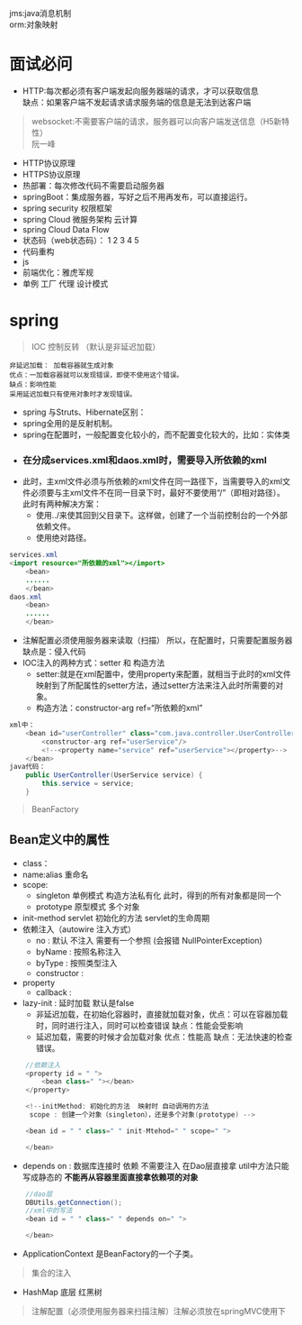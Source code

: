 jms:java消息机制  
orm:对象映射  
# 面试必问  
+ HTTP:每次都必须有客户端发起向服务器端的请求，才可以获取信息  
 缺点：如果客户端不发起请求请求服务端的信息是无法到达客户端  
 > websocket:不需要客户端的请求，服务器可以向客户端发送信息（H5新特性）  
    阮一峰    

+ HTTP协议原理  
+ HTTPS协议原理 
+ 热部署：每次修改代码不需要启动服务器  
+ springBoot：集成服务器，写好之后不用再发布，可以直接运行。 
+ spring security  权限框架 
+ spring Cloud  微服务架构 云计算
+ spring Cloud Data Flow  
+ 状态码（web状态码）： 1 2 3 4 5  
+ 代码重构  
+ js  
+ 前端优化：雅虎军规   
+ 单例 工厂 代理 设计模式
# spring  
> IOC 控制反转 （默认是非延迟加载）   

    非延迟加载： 加载容器就生成对象   
    优点：一加载容器就可以发现错误，即使不使用这个错误。  
    缺点：影响性能  
    采用延迟加载只有使用对象时才发现错误。   
+ spring 与Struts、Hibernate区别：  
+ spring全用的是反射机制。  
+ spring在配置时，一般配置变化较小的，而不配置变化较大的，比如：实体类
+ ### 在分成services.xml和daos.xml时，需要导入所依赖的xml
+ 此时，主xml文件必须与所依赖的xml文件在同一路径下，当需要导入的xml文件必须要与主xml文件不在同一目录下时，最好不要使用“/”（即相对路径）。  
此时有两种解决方案：
    + 使用../来使其回到父目录下。这样做，创建了一个当前控制台的一个外部依赖文件。
    + 使用绝对路径。
```java
services.xml
<import resource="所依赖的xml"></import>
    <bean>
    ......
    </bean>
daos.xml
    <bean>
    ......
    </bean>
```  
+ 注解配置必须使用服务器来读取（扫描） 所以，在配置时，只需要配置服务器   
 缺点是：侵入代码  
+ IOC注入的两种方式：setter 和 构造方法  
    + setter:就是在xml配置中，使用property来配置，就相当于此时的xml文件映射到了所配属性的setter方法，通过setter方法来注入此时所需要的对象。
    + 构造方法：constructor-arg ref=“所依赖的xml”
```java
xml中：
    <bean id="userController" class="com.java.controller.UserController">
        <constructor-arg ref="userService"/>
        <!--<property name="service" ref="userService"></property>-->
    </bean>  
java代码：
    public UserController(UserService service) {
        this.service = service;
    } 
```
> BeanFactory  
## Bean定义中的属性
 + class：
 + name:alias 重命名
 + scope:
   + singleton 单例模式  构造方法私有化 此时，得到的所有对象都是同一个
   + prototype 原型模式  多个对象 
 + init-method  servlet 初始化的方法 servlet的生命周期 
 + 依赖注入（autowire 注入方式）  
   + no : 默认  不注入 需要有一个参照 (会报错 NullPointerException)
   + byName : 按照名称注入
   + byType : 按照类型注入  
   + constructor : 
+ property 
    + callback : 
+ lazy-init : 延时加载 默认是false
    + 非延迟加载，在初始化容器时，直接就加载对象，优点：可以在容器加载时，同时进行注入，同时可以检查错误  缺点：性能会受影响
    + 延迟加载，需要的时候才会加载对象 优点：性能高 缺点：无法快速的检查错误。
```java
    //依赖注入
    <property id = " ">
        <bean class=" "></bean>
    </property>

    <!--initMethod: 初始化的方法  映射时 自动调用的方法
     scope : 创建一个对象（singleton），还是多个对象(prototype) -->

    <bean id = " " class=" " init-Mtehod=" " scope=" ">

    </bean>
```  
+ depends on :  数据库连接时 依赖 不需要注入 在Dao层直接拿  util中方法只能写成静态的 <b>不能再从容器里面直接拿依赖项的对象</b>

```java
    //dao层
    DBUtils.getConnection();
    //xml中的写法 
    <bean id = " " class=" " depends on=" ">

    </bean>
```
+ ApplicationContext 是BeanFactory的一个子类。  
> 集合的注入   
+ HashMap 底层 红黑树

> 注解配置（必须使用服务器来扫描注解）注解必须放在springMVC使用下